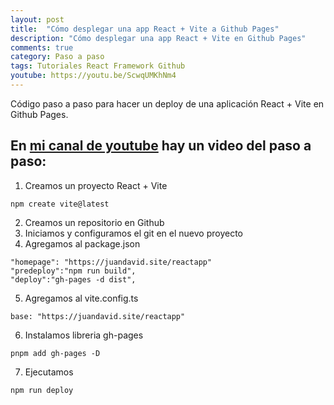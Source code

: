 ```yaml
---
layout: post
title:  "Cómo desplegar una app React + Vite a Github Pages"
description: "Cómo desplegar una app React + Vite en Github Pages"
comments: true
category: Paso a paso
tags: Tutoriales React Framework Github
youtube: https://youtu.be/ScwqUMKhNm4
---
```

Código paso a paso para hacer un deploy de una aplicación React + Vite en Github Pages.

En <a target="_blank" href="{{ page.youtube }}">mi canal de youtube</a> hay un video del paso a paso:
--- 

1. Creamos un proyecto React + Vite 
```react
npm create vite@latest
```

2. Creamos un repositorio en Github
3. Iniciamos y configuramos el git en el nuevo proyecto
4. Agregamos al package.json
```react
"homepage": "https://juandavid.site/reactapp" 
"predeploy":"npm run build",
"deploy":"gh-pages -d dist",
```

5. Agregamos al vite.config.ts
```react
base: "https://juandavid.site/reactapp"
```

6. Instalamos libreria gh-pages
```react
pnpm add gh-pages -D
```

7. Ejecutamos
```react
npm run deploy
```
